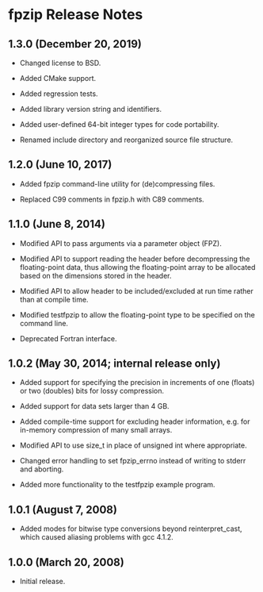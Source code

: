# fpzip Release Notes


## 1.3.0 (December 20, 2019)

- Changed license to BSD.

- Added CMake support.

- Added regression tests.

- Added library version string and identifiers.

- Added user-defined 64-bit integer types for code portability.

- Renamed include directory and reorganized source file structure.


## 1.2.0 (June 10, 2017)

- Added fpzip command-line utility for (de)compressing files.

- Replaced C99 comments in fpzip.h with C89 comments.


## 1.1.0 (June 8, 2014)

- Modified API to pass arguments via a parameter object (FPZ).

- Modified API to support reading the header before decompressing the
  floating-point data, thus allowing the floating-point array to be
  allocated based on the dimensions stored in the header.

- Modified API to allow header to be included/excluded at run time
  rather than at compile time.

- Modified testfpzip to allow the floating-point type to be specified
  on the command line.

- Deprecated Fortran interface.


## 1.0.2 (May 30, 2014; internal release only)

- Added support for specifying the precision in increments of one
  (floats) or two (doubles) bits for lossy compression.

- Added support for data sets larger than 4 GB.

- Added compile-time support for excluding header information, e.g.
  for in-memory compression of many small arrays.

- Modified API to use size_t in place of unsigned int where appropriate.

- Changed error handling to set fpzip_errno instead of writing to
  stderr and aborting.

- Added more functionality to the testfpzip example program.


## 1.0.1 (August 7, 2008)

- Added modes for bitwise type conversions beyond reinterpret_cast,
  which caused aliasing problems with gcc 4.1.2.


## 1.0.0 (March 20, 2008)

- Initial release.
